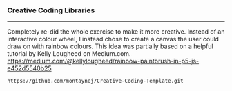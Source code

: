 ### Creative Coding Libraries
---

Completely re-did the whole exercise to make it more creative. Instead of an interactive colour wheel, I instead chose to create a canvas the user could draw on with rainbow colours. This idea was partially based on a helpful tutorial by Kelly Lougheed on Medium.com. https://medium.com/@kellylougheed/rainbow-paintbrush-in-p5-js-e452d5540b25

```
https://github.com/montaynej/Creative-Coding-Template.git
```
